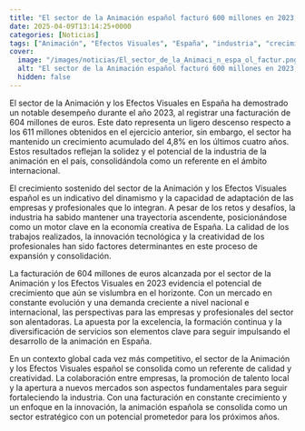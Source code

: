 ```yaml
---
title: "El sector de la Animación español facturó 600 millones en 2023, un crecimiento acumulado del 4,8% en cuatro años"
date: 2025-04-09T13:14:25+0000
categories: [Noticias]
tags: ["Animación", "Efectos Visuales", "España", "industria", "crecimiento", "empresas", "profesionales."]
cover:
  image: "/images/noticias/El_sector_de_la_Animaci_n_espa_ol_factur.png"
  alt: "El sector de la Animación español facturó 600 millones en 2023, un crecimiento acumulado del 4,8% en cuatro años"
  hidden: false
---
```


El sector de la Animación y los Efectos Visuales en España ha demostrado un notable desempeño durante el año 2023, al registrar una facturación de 604 millones de euros. Este dato representa un ligero descenso respecto a los 611 millones obtenidos en el ejercicio anterior, sin embargo, el sector ha mantenido un crecimiento acumulado del 4,8% en los últimos cuatro años. Estos resultados reflejan la solidez y el potencial de la industria de la animación en el país, consolidándola como un referente en el ámbito internacional.

El crecimiento sostenido del sector de la Animación y los Efectos Visuales español es un indicativo del dinamismo y la capacidad de adaptación de las empresas y profesionales que lo integran. A pesar de los retos y desafíos, la industria ha sabido mantener una trayectoria ascendente, posicionándose como un motor clave en la economía creativa de España. La calidad de los trabajos realizados, la innovación tecnológica y la creatividad de los profesionales han sido factores determinantes en este proceso de expansión y consolidación.

La facturación de 604 millones de euros alcanzada por el sector de la Animación y los Efectos Visuales en 2023 evidencia el potencial de crecimiento que aún se vislumbra en el horizonte. Con un mercado en constante evolución y una demanda creciente a nivel nacional e internacional, las perspectivas para las empresas y profesionales del sector son alentadoras. La apuesta por la excelencia, la formación continua y la diversificación de servicios son elementos clave para seguir impulsando el desarrollo de la animación en España.

En un contexto global cada vez más competitivo, el sector de la Animación y los Efectos Visuales español se consolida como un referente de calidad y creatividad. La colaboración entre empresas, la promoción de talento local y la apertura a nuevos mercados son aspectos fundamentales para seguir fortaleciendo la industria. Con una facturación en constante crecimiento y un enfoque en la innovación, la animación española se consolida como un sector estratégico con un potencial prometedor para los próximos años.
